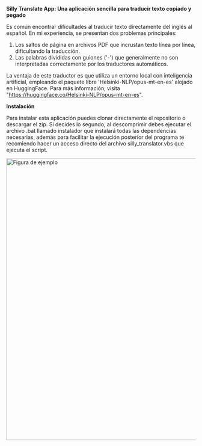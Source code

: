 **Silly Translate App: Una aplicación sencilla para traducir texto copiado y pegado**

Es común encontrar dificultades al traducir texto directamente del inglés al español. En mi experiencia, se presentan dos problemas principales:

1. Los saltos de página en archivos PDF que incrustan texto línea por línea, dificultando la traducción.
2. Las palabras divididas con guiones ('-') que generalmente no son interpretadas correctamente por los traductores automáticos.

La ventaja de este traductor es que utiliza un entorno local con inteligencia artificial, empleando el paquete libre 'Helsinki-NLP/opus-mt-en-es' alojado en HuggingFace. Para más información, visita "https://huggingface.co/Helsinki-NLP/opus-mt-en-es".

**Instalación**

Para instalar esta aplicación puedes clonar directamente el repositorio o descargar el zip. Si decides lo segundo, al descomprimir debes ejecutar el archivo .bat llamado instalador que instalará todas las dependencias necesarias, además para facilitar la ejecución posterior del programa te recomiendo hacer un acceso directo del archivo silly_translator.vbs que ejecuta el script.

<img src="http://drive.google.com/uc?export=view&id=15jU8STWwR_bZM73kUh7FKXwYlDW63D11" alt="Figura de ejemplo" width="750"/>

